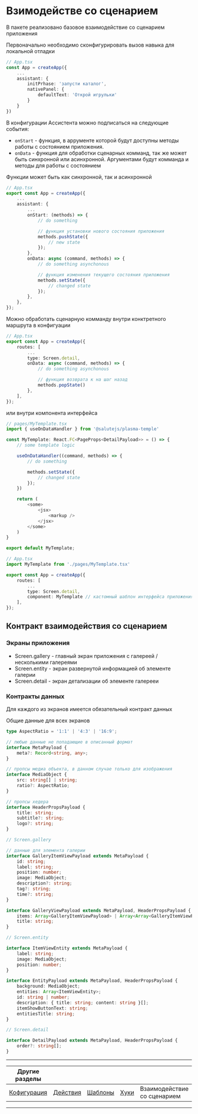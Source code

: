 # Взимодействе со сценарием

В пакете реализовано базовое взаимодействие со сценарием приложения

Первоначально необходимо сконфигурировать вызов навыка для локальной отладки

```ts
// App.tsx
const App = createApp({
    ...
    assistant: {
        initPrhase: 'запусти каталог',
        nativePanel: {
            defaultText: 'Открой игрульки'
        }
    }
})
```
В конфигурации Ассистента можно подписаться на следующие события:

* `onStart` - функция, в аррументе которой будут доступны методы работы с состоянием приложения.
* `onData` - функция для обработки сценарных комманд, так же может быть синхронной или асинхронной. Аргументами будут комманда и методы для работы с состоянием

Функции может быть как синхронной, так и асинхронной
```ts
// App.tsx
export const App = createApp({
    ...
    assistant: {
        ...
        onStart: (methods) => {
            // do something

            // функция установки нового состояния приложения
            methods.pushState({
                // new state
            });
        },
        onData: async (command, methods) => {
            // do something asynchonous

            // функция изменения текущего состояния приложения
            methods.setState({
                // changed state
            });
        },
    },
});
```

Можно обработать сценарную комманду внутри конктретного маршрута в конфигуации

```ts
// App.tsx
export const App = createApp({
    routes: [
        ...
        type: Screen.detail,
        onData: async (command, methods) => {
            // do something asynchonous

            // функция возврата к на шаг назад
            methods.popState()
        },
    ],
});
```

или внутри компонента интерфейса
```ts
// pages/MyTemplate.tsx
import { useOnDataHandler } from '@salutejs/plasma-temple'

const MyTemplate: React.FC<PageProps<DetailPayload>> = () => {
    // some template logic

    useOnDataHandler((command, methods) => {
        // do something

        methods.setState({
            // changed state
        });
    })

    return (
        <some>
            <jsx>
                <markup />
            </jsx>
        </some>
    )
}

export default MyTemplate;

// App.tsx
import MyTemplate from './pages/MyTemplate.tsx'

export const App = createApp({
    routes: [
        ...
        type: Screen.detail,
        component: MyTemplate // кастомный шаблон интерфейса приложения
    ],
});
```

## Контракт взаимодействия со сценарием
### Экраны приложения
* Screen.gallery - главный экран приложения с галереей / несколькими галереями
* Screen.entity - экран развернутой информацией об элементе галерии
* Screen.detail - экран детализации об элементе галерееи

### Контракты данных
Для каждого из экранов имеется обязательный контракт данных

Общие данные для всех экранов

```ts
type AspectRatio = '1:1' | '4:3' | '16:9';

// любые данные не попадающие в описанный формат
interface MetaPayload {
    meta?: Record<string, any>;
}

// пропсы медиа объекта, в данном случае только для изображения
interface MediaObject {
    src: string[] | string;
    ratio?: AspectRatio;
}

// пропсы хедера
interface HeaderPropsPayload {
    title: string;
    subtitle?: string;
    logo?: string;
}
```

```ts
// Screen.gallery

// данные для элемента галерии
interface GalleryItemViewPayload extends MetaPayload {
    id: string;
    label: string;
    position: number;
    image: MediaObject;
    description?: string;
    tag?: string;
    time?: string;
}

interface GalleryViewPayload extends MetaPayload, HeaderPropsPayload {
    items: Array<GalleryItemViewPayload> | Array<Array<GalleryItemViewPayload>>;
    title: string;
}
```

```ts
// Screen.entity

interface ItemViewEntity extends MetaPayload {
    label: string;
    image: MediaObject;
    position: number;
}

interface EntityPayload extends MetaPayload, HeaderPropsPayload {
    background: MediaObject;
    entities: Array<ItemViewEntity>;
    id: string | number;
    description: { title: string; content: string }[];
    itemShowButtonText: string;
    entitiesTitle: string;
}
```

```ts
// Screen.detail

interface DetailPayload extends MetaPayload, HeaderPropsPayload {
    order?: string[];
}
```

---
|Другие разделы |||||
|---|---|---|---|---|
| [Кофигурация](./config.md) | [Действия](./actions.md) | [Шаблоны](./templates.md) | [Хуки](./hooks.md) | Взаимодействие со сценарием |
---
